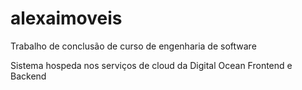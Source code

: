 # alexaimoveis
Trabalho de conclusão de curso de engenharia de software

Sistema hospeda nos serviços de cloud da Digital Ocean Frontend e Backend

